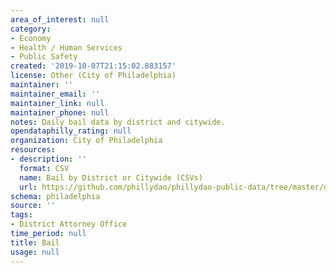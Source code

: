```yaml
---
area_of_interest: null
category:
- Economy
- Health / Human Services
- Public Safety
created: '2019-10-07T21:15:02.883157'
license: Other (City of Philadelphia)
maintainer: ''
maintainer_email: ''
maintainer_link: null
maintainer_phone: null
notes: Daily bail data by district and citywide.
opendataphilly_rating: null
organization: City of Philadelphia
resources:
- description: ''
  format: CSV
  name: Bail by District or Citywide (CSVs)
  url: https://github.com/phillydao/phillydao-public-data/tree/master/docs/data
schema: philadelphia
source: ''
tags:
- District Attorney Office
time_period: null
title: Bail
usage: null
---
```

